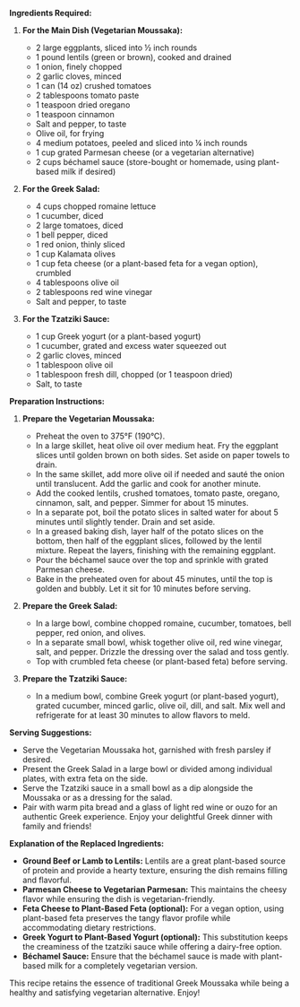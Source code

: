 **Ingredients Required:**  
1. **For the Main Dish (Vegetarian Moussaka):**  
   - 2 large eggplants, sliced into ½ inch rounds  
   - 1 pound lentils (green or brown), cooked and drained  
   - 1 onion, finely chopped  
   - 2 garlic cloves, minced  
   - 1 can (14 oz) crushed tomatoes  
   - 2 tablespoons tomato paste  
   - 1 teaspoon dried oregano  
   - 1 teaspoon cinnamon  
   - Salt and pepper, to taste  
   - Olive oil, for frying  
   - 4 medium potatoes, peeled and sliced into ¼ inch rounds  
   - 1 cup grated Parmesan cheese (or a vegetarian alternative)  
   - 2 cups béchamel sauce (store-bought or homemade, using plant-based milk if desired)  

2. **For the Greek Salad:**  
   - 4 cups chopped romaine lettuce  
   - 1 cucumber, diced  
   - 2 large tomatoes, diced  
   - 1 bell pepper, diced  
   - 1 red onion, thinly sliced  
   - 1 cup Kalamata olives  
   - 1 cup feta cheese (or a plant-based feta for a vegan option), crumbled  
   - 4 tablespoons olive oil  
   - 2 tablespoons red wine vinegar  
   - Salt and pepper, to taste  

3. **For the Tzatziki Sauce:**  
   - 1 cup Greek yogurt (or a plant-based yogurt)  
   - 1 cucumber, grated and excess water squeezed out  
   - 2 garlic cloves, minced  
   - 1 tablespoon olive oil  
   - 1 tablespoon fresh dill, chopped (or 1 teaspoon dried)  
   - Salt, to taste  

**Preparation Instructions:**  
1. **Prepare the Vegetarian Moussaka:**  
   - Preheat the oven to 375°F (190°C).  
   - In a large skillet, heat olive oil over medium heat. Fry the eggplant slices until golden brown on both sides. Set aside on paper towels to drain.  
   - In the same skillet, add more olive oil if needed and sauté the onion until translucent. Add the garlic and cook for another minute.  
   - Add the cooked lentils, crushed tomatoes, tomato paste, oregano, cinnamon, salt, and pepper. Simmer for about 15 minutes.  
   - In a separate pot, boil the potato slices in salted water for about 5 minutes until slightly tender. Drain and set aside.  
   - In a greased baking dish, layer half of the potato slices on the bottom, then half of the eggplant slices, followed by the lentil mixture. Repeat the layers, finishing with the remaining eggplant.  
   - Pour the béchamel sauce over the top and sprinkle with grated Parmesan cheese.  
   - Bake in the preheated oven for about 45 minutes, until the top is golden and bubbly. Let it sit for 10 minutes before serving.  

2. **Prepare the Greek Salad:**  
   - In a large bowl, combine chopped romaine, cucumber, tomatoes, bell pepper, red onion, and olives.  
   - In a separate small bowl, whisk together olive oil, red wine vinegar, salt, and pepper. Drizzle the dressing over the salad and toss gently.  
   - Top with crumbled feta cheese (or plant-based feta) before serving.  

3. **Prepare the Tzatziki Sauce:**  
   - In a medium bowl, combine Greek yogurt (or plant-based yogurt), grated cucumber, minced garlic, olive oil, dill, and salt. Mix well and refrigerate for at least 30 minutes to allow flavors to meld.  

**Serving Suggestions:**  
- Serve the Vegetarian Moussaka hot, garnished with fresh parsley if desired.  
- Present the Greek Salad in a large bowl or divided among individual plates, with extra feta on the side.  
- Serve the Tzatziki sauce in a small bowl as a dip alongside the Moussaka or as a dressing for the salad.  
- Pair with warm pita bread and a glass of light red wine or ouzo for an authentic Greek experience. Enjoy your delightful Greek dinner with family and friends!

**Explanation of the Replaced Ingredients:**  
- **Ground Beef or Lamb to Lentils:** Lentils are a great plant-based source of protein and provide a hearty texture, ensuring the dish remains filling and flavorful.  
- **Parmesan Cheese to Vegetarian Parmesan:** This maintains the cheesy flavor while ensuring the dish is vegetarian-friendly.  
- **Feta Cheese to Plant-Based Feta (optional):** For a vegan option, using plant-based feta preserves the tangy flavor profile while accommodating dietary restrictions.  
- **Greek Yogurt to Plant-Based Yogurt (optional):** This substitution keeps the creaminess of the tzatziki sauce while offering a dairy-free option.  
- **Béchamel Sauce:** Ensure that the béchamel sauce is made with plant-based milk for a completely vegetarian version.  

This recipe retains the essence of traditional Greek Moussaka while being a healthy and satisfying vegetarian alternative. Enjoy!